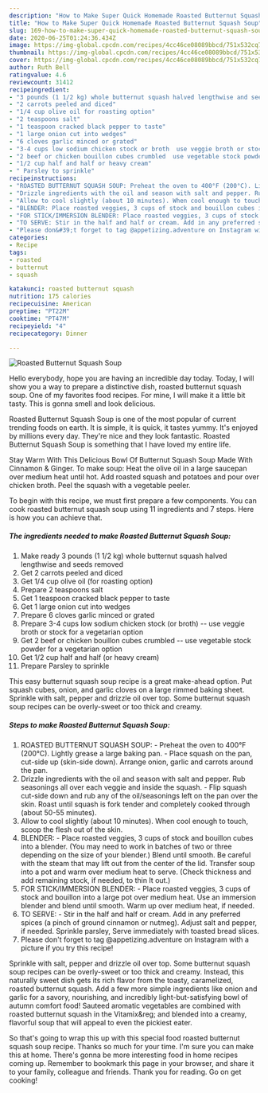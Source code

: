 ```yaml
---
description: "How to Make Super Quick Homemade Roasted Butternut Squash Soup"
title: "How to Make Super Quick Homemade Roasted Butternut Squash Soup"
slug: 169-how-to-make-super-quick-homemade-roasted-butternut-squash-soup
date: 2020-06-25T01:24:36.434Z
image: https://img-global.cpcdn.com/recipes/4cc46ce08089bbcd/751x532cq70/roasted-butternut-squash-soup-recipe-main-photo.jpg
thumbnail: https://img-global.cpcdn.com/recipes/4cc46ce08089bbcd/751x532cq70/roasted-butternut-squash-soup-recipe-main-photo.jpg
cover: https://img-global.cpcdn.com/recipes/4cc46ce08089bbcd/751x532cq70/roasted-butternut-squash-soup-recipe-main-photo.jpg
author: Ruth Bell
ratingvalue: 4.6
reviewcount: 31412
recipeingredient:
- "3 pounds (1 1/2 kg) whole butternut squash halved lengthwise and seeds removed"
- "2 carrots peeled and diced"
- "1/4 cup olive oil for roasting option"
- "2 teaspoons salt"
- "1 teaspoon cracked black pepper to taste"
- "1 large onion cut into wedges"
- "6 cloves garlic minced or grated"
- "3-4 cups low sodium chicken stock or broth  use veggie broth or stock for a vegetarian option"
- "2 beef or chicken bouillon cubes crumbled  use vegetable stock powder for a vegetarian option"
- "1/2 cup half and half or heavy cream"
- " Parsley to sprinkle"
recipeinstructions:
- "ROASTED BUTTERNUT SQUASH SOUP: Preheat the oven to 400°F (200°C). Lightly grease a large baking pan.  Place squash on the pan, cut-side up (skin-side down). Arrange onion, garlic and carrots around the pan."
- "Drizzle ingredients with the oil and season with salt and pepper. Rub seasonings all over each veggie and inside the squash. Flip squash cut-side down and rub any of the oil/seasonings left on the pan over the skin. Roast until squash is fork tender and completely cooked through (about 50-55 minutes)."
- "Allow to cool slightly (about 10 minutes). When cool enough to touch, scoop the flesh out of the skin."
- "BLENDER: Place roasted veggies, 3 cups of stock and bouillon cubes into a blender. (You may need to work in batches of two or three depending on the size of your blender.) Blend until smooth. Be careful with the steam that may lift out from the center of the lid. Transfer soup into a pot and warm over medium heat to serve. (Check thickness and add remaining stock, if needed, to thin It out.)"
- "FOR STICK/IMMERSION BLENDER: Place roasted veggies, 3 cups of stock and bouillon into a large pot over medium heat. Use an immersion blender and blend until smooth. Warm up over medium heat, if needed."
- "TO SERVE: Stir in the half and half or cream. Add in any preferred spices (a pinch of ground cinnamon or nutmeg). Adjust salt and pepper, if needed. Sprinkle parsley, Serve immediately with toasted bread slices."
- "Please don&#39;t forget to tag @appetizing.adventure on Instagram with a picture if you try this recipe!"
categories:
- Recipe
tags:
- roasted
- butternut
- squash

katakunci: roasted butternut squash 
nutrition: 175 calories
recipecuisine: American
preptime: "PT22M"
cooktime: "PT47M"
recipeyield: "4"
recipecategory: Dinner

---
```



![Roasted Butternut Squash Soup](https://img-global.cpcdn.com/recipes/4cc46ce08089bbcd/751x532cq70/roasted-butternut-squash-soup-recipe-main-photo.jpg)

Hello everybody, hope you are having an incredible day today. Today, I will show you a way to prepare a distinctive dish, roasted butternut squash soup. One of my favorites food recipes. For mine, I will make it a little bit tasty. This is gonna smell and look delicious.

Roasted Butternut Squash Soup is one of the most popular of current trending foods on earth. It is simple, it is quick, it tastes yummy. It's enjoyed by millions every day. They're nice and they look fantastic. Roasted Butternut Squash Soup is something that I have loved my entire life.

Stay Warm With This Delicious Bowl Of Butternut Squash Soup Made With Cinnamon &amp; Ginger. To make soup: Heat the olive oil in a large saucepan over medium heat until hot. Add roasted squash and potatoes and pour over chicken broth. Peel the squash with a vegetable peeler.


To begin with this recipe, we must first prepare a few components. You can cook roasted butternut squash soup using 11 ingredients and 7 steps. Here is how you can achieve that.

<!--inarticleads1-->

##### The ingredients needed to make Roasted Butternut Squash Soup:

1. Make ready 3 pounds (1 1/2 kg) whole butternut squash halved lengthwise and seeds removed
1. Get 2 carrots peeled and diced
1. Get 1/4 cup olive oil (for roasting option)
1. Prepare 2 teaspoons salt
1. Get 1 teaspoon cracked black pepper to taste
1. Get 1 large onion cut into wedges
1. Prepare 6 cloves garlic minced or grated
1. Prepare 3-4 cups low sodium chicken stock (or broth) -- use veggie broth or stock for a vegetarian option
1. Get 2 beef or chicken bouillon cubes crumbled -- use vegetable stock powder for a vegetarian option
1. Get 1/2 cup half and half (or heavy cream)
1. Prepare  Parsley to sprinkle


This easy butternut squash soup recipe is a great make-ahead option. Put squash cubes, onion, and garlic cloves on a large rimmed baking sheet. Sprinkle with salt, pepper and drizzle oil over top. Some butternut squash soup recipes can be overly-sweet or too thick and creamy. 

<!--inarticleads2-->

##### Steps to make Roasted Butternut Squash Soup:

1. ROASTED BUTTERNUT SQUASH SOUP: - Preheat the oven to 400°F (200°C). Lightly grease a large baking pan.  - Place squash on the pan, cut-side up (skin-side down). Arrange onion, garlic and carrots around the pan.
1. Drizzle ingredients with the oil and season with salt and pepper. Rub seasonings all over each veggie and inside the squash. - Flip squash cut-side down and rub any of the oil/seasonings left on the pan over the skin. Roast until squash is fork tender and completely cooked through (about 50-55 minutes).
1. Allow to cool slightly (about 10 minutes). When cool enough to touch, scoop the flesh out of the skin.
1. BLENDER: - Place roasted veggies, 3 cups of stock and bouillon cubes into a blender. (You may need to work in batches of two or three depending on the size of your blender.) Blend until smooth. Be careful with the steam that may lift out from the center of the lid. Transfer soup into a pot and warm over medium heat to serve. (Check thickness and add remaining stock, if needed, to thin It out.)
1. FOR STICK/IMMERSION BLENDER: - Place roasted veggies, 3 cups of stock and bouillon into a large pot over medium heat. Use an immersion blender and blend until smooth. Warm up over medium heat, if needed.
1. TO SERVE: - Stir in the half and half or cream. Add in any preferred spices (a pinch of ground cinnamon or nutmeg). Adjust salt and pepper, if needed. Sprinkle parsley, Serve immediately with toasted bread slices.
1. Please don&#39;t forget to tag @appetizing.adventure on Instagram with a picture if you try this recipe!


Sprinkle with salt, pepper and drizzle oil over top. Some butternut squash soup recipes can be overly-sweet or too thick and creamy. Instead, this naturally sweet dish gets its rich flavor from the toasty, caramelized, roasted butternut squash. Add a few more simple ingredients like onion and garlic for a savory, nourishing, and incredibly light-but-satisfying bowl of autumn comfort food! Sauteed aromatic vegetables are combined with roasted butternut squash in the Vitamix&amp;reg; and blended into a creamy, flavorful soup that will appeal to even the pickiest eater. 

So that's going to wrap this up with this special food roasted butternut squash soup recipe. Thanks so much for your time. I'm sure you can make this at home. There's gonna be more interesting food in home recipes coming up. Remember to bookmark this page in your browser, and share it to your family, colleague and friends. Thank you for reading. Go on get cooking!
